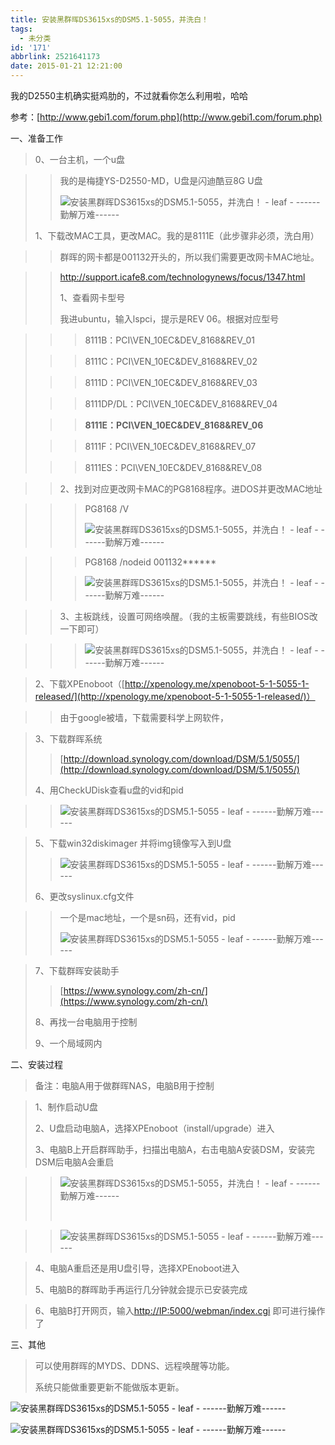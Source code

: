 ```yaml
---
title: 安装黑群晖DS3615xs的DSM5.1-5055，并洗白！
tags:
  - 未分类
id: '171'
abbrlink: 2521641173
date: 2015-01-21 12:21:00
---
```


我的D2550主机确实挺鸡肋的，不过就看你怎么利用啦，哈哈

参考：[http://www.gebi1.com/forum.php](http://www.gebi1.com/forum.php)

  

一、准备工作

> 0、一台主机，一个u盘

> > 我的是梅捷YS-D2550-MD，U盘是闪迪酷豆8G U盘
> > 
> > ![安装黑群晖DS3615xs的DSM5.1-5055，并洗白！ - leaf - ------勤解万难------](http://img0.ph.126.net/YRKztPKlGLj8Y58HLYLeBw==/6630502616722864530.jpg "安装黑群晖DS3615xs的DSM5.1-5055，并洗白！ - leaf - ------勤解万难------")
> > 
> >   
> 
> 1、下载改MAC工具，更改MAC。我的是8111E（此步骤非必须，洗白用）

> > 群晖的网卡都是001132开头的，所以我们需要更改网卡MAC地址。

> > http://support.icafe8.com/technologynews/focus/1347.html
> > 
> > 1、查看网卡型号
> > 
> > 我进ubuntu，输入lspci，提示是REV 06。根据对应型号

> > > 8111B：PCI\\VEN\_10EC&DEV\_8168&REV\_01
> 
> > > 8111C：PCI\\VEN\_10EC&DEV\_8168&REV\_02
> 
> > > 8111D：PCI\\VEN\_10EC&DEV\_8168&REV\_03
> 
> > > 8111DP/DL：PCI\\VEN\_10EC&DEV\_8168&REV\_04
> 
> > > **8111E：PCI\\VEN\_10EC&DEV\_8168&REV\_06**
> 
> > > 8111F：PCI\\VEN\_10EC&DEV\_8168&REV\_07
> 
> > > 8111ES：PCI\\VEN\_10EC&DEV\_8168&REV\_08

> > 2、找到对应更改网卡MAC的PG8168程序。进DOS并更改MAC地址

> > > PG8168 /V
> > > 
> > > ![安装黑群晖DS3615xs的DSM5.1-5055，并洗白！ - leaf - ------勤解万难------](http://img2.ph.126.net/99RfhmSAGmAFB3xxrqWqcw==/6630269520257772854.jpg "安装黑群晖DS3615xs的DSM5.1-5055，并洗白！ - leaf - ------勤解万难------")

> > > PG8168 /nodeid 001132\*\*\*\*\*\*
> > 
> > > ![安装黑群晖DS3615xs的DSM5.1-5055，并洗白！ - leaf - ------勤解万难------](http://img1.ph.126.net/l5MLVQAOATQEuE8-XVfdnw==/6630147474467091814.jpg "安装黑群晖DS3615xs的DSM5.1-5055，并洗白！ - leaf - ------勤解万难------")

> > 3、主板跳线，设置可网络唤醒。（我的主板需要跳线，有些BIOS改一下即可）

> > > ![安装黑群晖DS3615xs的DSM5.1-5055，并洗白！ - leaf - ------勤解万难------](http://img1.ph.126.net/qPRIT5p8UAdIgXCfp4Oz9A==/6630699429304595770.jpg "安装黑群晖DS3615xs的DSM5.1-5055，并洗白！ - leaf - ------勤解万难------")

>   

> 2、下载XPEnoboot（[http://xpenology.me/xpenoboot-5-1-5055-1-released/](http://xpenology.me/xpenoboot-5-1-5055-1-released/)）

> > 由于google被墙，下载需要科学上网软件，
> > 
> >   

> 3、下载群晖系统
> 
> > [http://download.synology.com/download/DSM/5.1/5055/](http://download.synology.com/download/DSM/5.1/5055/)
> 
>   
> 
> 4、用CheckUDisk查看u盘的vid和pid

> > ![安装黑群晖DS3615xs的DSM5.1-5055 - leaf - ------勤解万难------](http://img0.ph.126.net/XJ06CeSgvl8MabSixYpF2g==/2815031242101262143.png "安装黑群晖DS3615xs的DSM5.1-5055 - leaf - ------勤解万难------")

>   
> 
> 5、下载win32diskimager 并将img镜像写入到U盘
> 
> > ![安装黑群晖DS3615xs的DSM5.1-5055 - leaf - ------勤解万难------](http://img0.ph.126.net/sa6C-7PfpVZhArVof8Uzxw==/1121959257186692010.png "安装黑群晖DS3615xs的DSM5.1-5055 - leaf - ------勤解万难------")
> 
>   
> 
> 6、更改syslinux.cfg文件

> > 一个是mac地址，一个是sn码，还有vid，pid
> > 
> > ![安装黑群晖DS3615xs的DSM5.1-5055 - leaf - ------勤解万难------](http://img1.ph.126.net/0_ut3eDO-N-coOgVoYnFBg==/6630824773630156489.png "安装黑群晖DS3615xs的DSM5.1-5055 - leaf - ------勤解万难------")

>   

> 7、下载群晖安装助手
> 
> > [https://www.synology.com/zh-cn/](https://www.synology.com/zh-cn/)
> 
>   
> 
> 8、再找一台电脑用于控制
> 
>   
> 
> 9、一个局域网内

  

二、安装过程

> 备注：电脑A用于做群晖NAS，电脑B用于控制

> 1、制作启动U盘
> 
> 2、U盘启动电脑A，选择XPEnoboot（install/upgrade）进入
> 
> 3、电脑B上开启群晖助手，扫描出电脑A，右击电脑A安装DSM，安装完DSM后电脑A会重启

> > ![安装黑群晖DS3615xs的DSM5.1-5055，并洗白！ - leaf - ------勤解万难------](http://img2.ph.126.net/YH96IbTFnbTR304nCijXAg==/6630065011095008615.png "安装黑群晖DS3615xs的DSM5.1-5055，并洗白！ - leaf - ------勤解万难------")
> > 
> >  

> > ![安装黑群晖DS3615xs的DSM5.1-5055 - leaf - ------勤解万难------](http://img1.ph.126.net/wYPVnPAdVeVbUvczG2EFiw==/6619285399096399753.png "安装黑群晖DS3615xs的DSM5.1-5055 - leaf - ------勤解万难------")

> 4、电脑A重启还是用U盘引导，选择XPEnoboot进入
> 
> 5、电脑B的群晖助手再运行几分钟就会提示已安装完成

> 6、电脑B打开网页，输入[http://IP:5000/webman/index.cgi](http://192.168.1.111:5000/webman/index.cgi) 即可进行操作了
> 
>   

  

三、其他  

> 可以使用群晖的MYDS、DDNS、远程唤醒等功能。
> 
> 系统只能做重要更新不能做版本更新。
> 
>   

![安装黑群晖DS3615xs的DSM5.1-5055 - leaf - ------勤解万难------](http://img2.ph.126.net/zPMqR6v9FP06ECgUKevFQQ==/6630710424420779201.png "安装黑群晖DS3615xs的DSM5.1-5055 - leaf - ------勤解万难------")

![安装黑群晖DS3615xs的DSM5.1-5055 - leaf - ------勤解万难------](http://img1.ph.126.net/SJvGaFHxv29hPKxqPG85dg==/6608914805423067703.png "安装黑群晖DS3615xs的DSM5.1-5055 - leaf - ------勤解万难------")